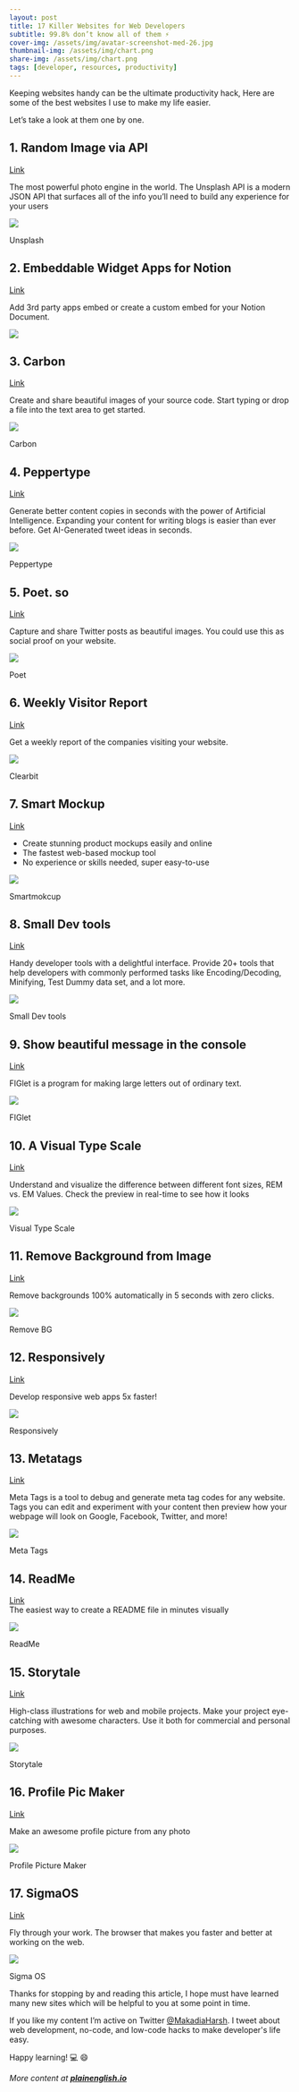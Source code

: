 ```yaml
---
layout: post
title: 17 Killer Websites for Web Developers
subtitle: 99.8% don’t know all of them ⚡
cover-img: /assets/img/avatar-screenshot-med-26.jpg
thumbnail-img: /assets/img/chart.png
share-img: /assets/img/chart.png
tags: [developer, resources, productivity]
---
```


Keeping websites handy can be the ultimate productivity hack, Here are some of the best websites I use to make my life easier.

Let’s take a look at them one by one.

1\. Random Image via API
------------------------

[Link](https://source.unsplash.com)

The most powerful photo engine in the world. The Unsplash API is a modern JSON API that surfaces all of the info you’ll need to build any experience for your users

![](https://miro.medium.com/max/700/0*Q2Uv6hgoDLMUJh9f)

Unsplash

2\. Embeddable Widget Apps for Notion
-------------------------------------

[Link](http://apption.co)

Add 3rd party apps embed or create a custom embed for your Notion Document.

![](https://miro.medium.com/max/700/0*2_dUaYwyGZxNi6If)

3\. Carbon
----------

[Link](http://carbon.now.sh)

Create and share beautiful images of your source code. Start typing or drop a file into the text area to get started.

![](https://miro.medium.com/max/700/0*3wWMwxsYpyjsOcPD)

Carbon

4\. Peppertype
--------------

[Link](https://peppertype.ai)

Generate better content copies in seconds with the power of Artificial Intelligence. Expanding your content for writing blogs is easier than ever before. Get AI-Generated tweet ideas in seconds.

![](https://miro.medium.com/max/700/0*iFLwPx8jYn6QF7pZ)

Peppertype

5\. Poet. so
------------

[Link](http://poet.so)

Capture and share Twitter posts as beautiful images. You could use this as social proof on your website.

![](https://miro.medium.com/max/700/0*RS1wtWdFfNXy4mqv)

Poet

6\. Weekly Visitor Report
-------------------------

[Link](https://t.co/nuLFTvQhcq?amp=1)

Get a weekly report of the companies visiting your website.

![](https://miro.medium.com/max/700/0*aEKcKnSw9tCbIeyp)

Clearbit

7\. Smart Mockup
----------------

[Link](http://smartmockups.com)

*   Create stunning product mockups easily and online
*   The fastest web-based mockup tool
*   No experience or skills needed, super easy-to-use

![](https://miro.medium.com/max/700/0*yRmni1QC2d9nL4ln)

Smartmokcup

8\. Small Dev tools
-------------------

[Link](https://smalldev.tools)

Handy developer tools with a delightful interface. Provide 20+ tools that help developers with commonly performed tasks like Encoding/Decoding, Minifying, Test Dummy data set, and a lot more.

![](https://miro.medium.com/max/700/0*TdOjONvwQue0fBB9)

Small Dev tools

9\. Show beautiful message in the console
-----------------------------------------

[Link](http://npmjs.com/package/figlet)

FIGlet is a program for making large letters out of ordinary text.

![](https://miro.medium.com/max/700/0*gU4bi4xeOj1Dxh32)

FIGlet

10\. A Visual Type Scale
------------------------

[Link](http://type-scale.com)

Understand and visualize the difference between different font sizes, REM vs. EM Values. Check the preview in real-time to see how it looks

![](https://miro.medium.com/max/700/0*G4P4iH-2fiGOD92z)

Visual Type Scale

11\. Remove Background from Image
---------------------------------

[Link](https://remove.bg)

Remove backgrounds 100% automatically in 5 seconds with zero clicks.

![](https://miro.medium.com/max/700/0*YoBWO2VW7fReP8_n)

Remove BG

12\. Responsively
-----------------

[Link](https://responsively.app)

Develop responsive web apps 5x faster!

![](https://miro.medium.com/max/700/0*z2fF9uldfsuewMZO)

Responsively

13\. Metatags
-------------

[Link](http://metatags.io)

Meta Tags is a tool to debug and generate meta tag codes for any website. Tags you can edit and experiment with your content then preview how your webpage will look on Google, Facebook, Twitter, and more!

![](https://miro.medium.com/max/700/0*GZC4CNcwUkP3SDc1)

Meta Tags

14\. ReadMe
-----------

[Link](https://readme.so)  
The easiest way to create a README file in minutes visually

![](https://miro.medium.com/max/700/0*LOwNjlyJQtvXsKG_)

ReadMe

15\. Storytale
--------------

[Link](https://storytale.io)

High-class illustrations for web and mobile projects. Make your project eye-catching with awesome characters. Use it both for commercial and personal purposes.

![](https://miro.medium.com/max/700/0*QdBUPxj0DebfXpOF)

Storytale

16\. Profile Pic Maker
----------------------

[Link](https://pfpmaker.com)

Make an awesome profile picture from any photo

![](https://miro.medium.com/max/700/0*cQQDMw6YXhJogZjA)

Profile Picture Maker

17\. SigmaOS
------------

[Link](http://sigmaos.com)

Fly through your work. The browser that makes you faster and better at working on the web.

![](https://miro.medium.com/max/700/0*3csCER6wgIOwye7R)

Sigma OS

Thanks for stopping by and reading this article, I hope must have learned many new sites which will be helpful to you at some point in time.

If you like my content I’m active on Twitter [@MakadiaHarsh](https://twitter.com/MakadiaHarsh). I tweet about web development, no-code, and low-code hacks to make developer's life easy.

Happy learning! 💻 😄

_More content at_ [**_plainenglish.io_**](http://plainenglish.io/)
